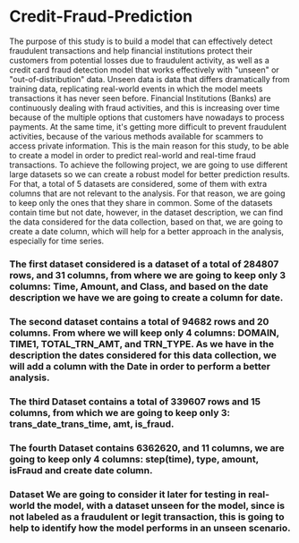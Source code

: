 # Credit-Fraud-Prediction
The purpose of this study is to build a model that can effectively detect fraudulent transactions and help financial institutions protect their customers from potential losses due to fraudulent activity, as well as a credit card fraud detection model that works effectively with "unseen" or "out-of-distribution" data. Unseen data is data that differs dramatically from training data, replicating real-world events in which the model meets transactions it has never seen before.
Financial Institutions (Banks) are continuously dealing with fraud activities, and this is increasing over time because of the multiple options that customers have nowadays to process payments. At the same time, it's getting more difficult to prevent fraudulent activities, because of the various methods available for scammers to access private information. This is the main reason for this study, to be able to create a model in order to predict real-world and real-time fraud transactions.
To achieve the following project, we are going to use different large datasets so we can create a robust model for better prediction results. For that, a total of 5 datasets are considered, some of them with extra columns that are not relevant to the analysis. For that reason, we are going to keep only the ones that they share in common. Some of the datasets contain time but not date, however, in the dataset description, we can find the data considered for the data collection, based on that, we are going to create a date column, which will help for a better approach in the analysis, especially for time series.
### The first dataset considered is a dataset of a total of 284807 rows, and 31 columns, from where we are going to keep only 3 columns: Time, Amount, and Class, and based on the date description we have we are going to create a column for date. 
### The second dataset contains a total of 94682 rows and 20 columns. From where we will keep only 4 columns: DOMAIN, TIME1, TOTAL_TRN_AMT, and TRN_TYPE. As we have in the description the dates considered for this data collection, we will add a column with the Date in order to perform a better analysis. 
### The third Dataset contains a total of 339607 rows and 15 columns, from which we are going to keep only 3: trans_date_trans_time, amt, is_fraud.
### The fourth Dataset contains 6362620, and 11 columns, we are going to keep only 4 columns: step(time), type, amount, isFraud	and create date column. 
### Dataset We are going to consider it later for testing in real-world the model, with a dataset unseen for the model, since is not labeled as a fraudulent or legit transaction, this is going to help to identify how the model performs in an unseen scenario. 


